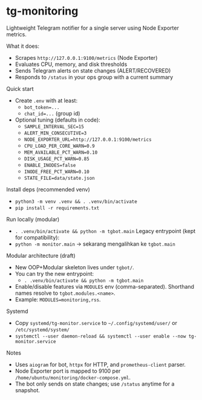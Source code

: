 # tg-monitoring

Lightweight Telegram notifier for a single server using Node Exporter metrics.

What it does:
- Scrapes `http://127.0.0.1:9100/metrics` (Node Exporter)
- Evaluates CPU, memory, and disk thresholds
- Sends Telegram alerts on state changes (ALERT/RECOVERED)
- Responds to `/status` in your ops group with a current summary

Quick start
- Create `.env` with at least:
  - `bot_token=...`
  - `chat_id=...` (group id)
- Optional tuning (defaults in code):
  - `SAMPLE_INTERVAL_SEC=15`
  - `ALERT_MIN_CONSECUTIVE=3`
  - `NODE_EXPORTER_URL=http://127.0.0.1:9100/metrics`
  - `CPU_LOAD_PER_CORE_WARN=0.9`
  - `MEM_AVAILABLE_PCT_WARN=0.10`
  - `DISK_USAGE_PCT_WARN=0.85`
  - `ENABLE_INODES=false`
  - `INODE_FREE_PCT_WARN=0.10`
  - `STATE_FILE=data/state.json`

Install deps (recommended venv)
- `python3 -m venv .venv && . .venv/bin/activate`
- `pip install -r requirements.txt`

Run locally (modular)
- `. .venv/bin/activate && python -m tgbot.main`
Legacy entrypoint (kept for compatibility):
- `python -m monitor.main` → sekarang mengalihkan ke `tgbot.main`

Modular architecture (draft)
- New OOP+Modular skeleton lives under `tgbot/`.
- You can try the new entrypoint:
  - `. .venv/bin/activate && python -m tgbot.main`
- Enable/disable features via `MODULES` env (comma-separated). Shorthand names resolve to `tgbot.modules.<name>`.
- Example: `MODULES=monitoring,rss`.


Systemd
- Copy `systemd/tg-monitor.service` to `~/.config/systemd/user/` or `/etc/systemd/system/`
- `systemctl --user daemon-reload && systemctl --user enable --now tg-monitor.service`

Notes
- Uses `aiogram` for bot, `httpx` for HTTP, and `prometheus-client` parser.
- Node Exporter port is mapped to 9100 per `/home/ubuntu/monitoring/docker-compose.yml`.
- The bot only sends on state changes; use `/status` anytime for a snapshot.
